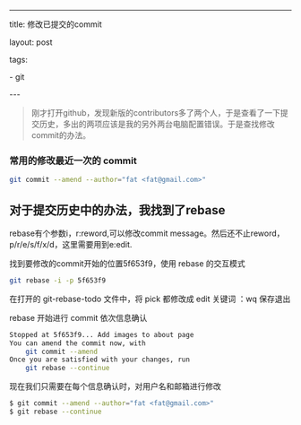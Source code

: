 ---

title: 修改已提交的commit

layout: post

tags:

  \- git

\---

> 刚才打开github，发现新版的contributors多了两个人，于是查看了一下提交历史，多出的两项应该是我的另外两台电脑配置错误。于是查找修改commit的办法。

### 常用的修改最近一次的 commit

```bash
git commit --amend --author="fat <fat@gmail.com>"
```

## 对于提交历史中的办法，我找到了rebase

rebase有个参数i，r:reword,可以修改commit message。然后还不止reword，p/r/e/s/f/x/d，这里需要用到e:edit.

找到要修改的commit开始的位置5f653f9，使用 rebase 的交互模式

```bash
git rebase -i -p 5f653f9
```

在打开的 git-rebase-todo 文件中，将 pick 都修改成 edit 关键词 ：wq 保存退出

rebase 开始进行 commit 依次信息确认

```bash
Stopped at 5f653f9... Add images to about page
You can amend the commit now, with 
    git commit --amend 
Once you are satisfied with your changes, run 
    git rebase --continue
```

现在我们只需要在每个信息确认时，对用户名和邮箱进行修改

```bash
$ git commit --amend --author="fat <fat@gmail.com>"
$ git rebase --continue
```

[Reference]: https://www.jianshu.com/p/72717f1a1e90



